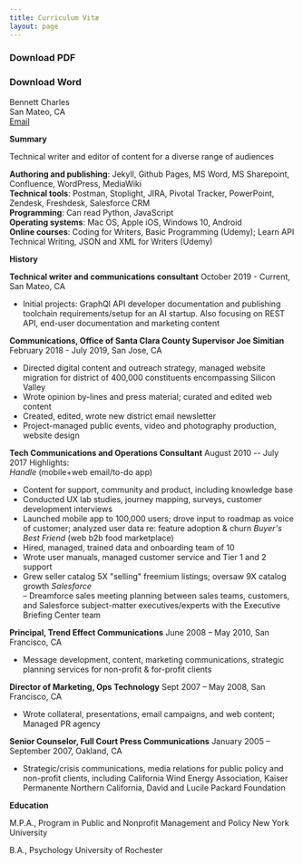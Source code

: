 ```yaml
---
title: Curriculum Vitæ
layout: page
---
```

### Download PDF<br/>
### Download Word<br/>

Bennett Charles<br/>
San Mateo, CA<br/>
<a href="mailto:bennettcharles100@gmail.com">Email</a>

**Summary**

Technical writer and editor of content for a diverse range of audiences

**Authoring and publishing**: Jekyll, Github Pages, MS Word, MS Sharepoint, Confluence, WordPress,   MediaWiki<br/>
**Technical tools**:  Postman, Stoplight, JIRA, Pivotal Tracker, PowerPoint, Zendesk, Freshdesk,  Salesforce CRM<br/>
**Programming**:  Can read Python, JavaScript<br/>
**Operating systems**: Mac OS, Apple iOS, Windows 10, Android<br/>
**Online courses**:  Coding for Writers, Basic Programming (Udemy); Learn API Technical Writing, JSON and XML for Writers (Udemy) 

**History**

**Technical writer and communications consultant**
October 2019 - Current, San Mateo, CA
- Initial projects: GraphQl API developer documentation and publishing toolchain requirements/setup for an AI startup.  Also focusing on REST API, end-user documentation and marketing content

**Communications, Office of Santa Clara County Supervisor Joe Simitian**
February 2018 - July 2019, San Jose, CA
- Directed digital content and outreach strategy, managed website migration for district of 400,000 constituents encompassing Silicon Valley
- Wrote opinion by-lines and press material; curated and edited web content
- Created, edited, wrote new district email newsletter
- Project-managed public events, video and photography production, website design 

**Tech Communications and Operations Consultant**
August 2010 -- July 2017
Highlights:<br/>
*Handle* (mobile+web email/to-do app)<br/>
- Content for support, community and product, including knowledge base 
- Conducted UX lab studies, journey mapping, surveys, customer development interviews 
- Launched mobile app to 100,000 users; drove input to roadmap as voice of customer; analyzed user data re: feature adoption & churn
*Buyer's Best Friend* (web b2b food marketplace)<br/>
- Hired, managed, trained data and onboarding team of 10 
- Wrote user manuals, managed customer service and Tier 1 and 2 support 
- Grew seller catalog 5X "selling" freemium listings; oversaw 9X catalog growth
*Salesforce*<br/>
– Dreamforce sales meeting planning between sales teams, customers, and Salesforce subject-matter executives/experts with the Executive Briefing Center team

**Principal, Trend Effect Communications**
June 2008 – May 2010,  San Francisco, CA
- Message development, content, marketing communications, strategic planning services for non-profit & for-profit clients

**Director of Marketing, Ops Technology**
Sept 2007 – May 2008,  San Francisco, CA
- Wrote collateral, presentations, email campaigns, and web content; Managed PR agency

**Senior Counselor,  Full Court Press Communications**
January 2005 – September 2007,  Oakland, CA
- Strategic/crisis communications, media relations for public policy and non-profit clients, including California Wind Energy Association, Kaiser Permanente Northern California, David and Lucile Packard Foundation

**Education**<br/>

M.P.A., Program in Public and Nonprofit Management and Policy
New York University

B.A., Psychology
University of Rochester

